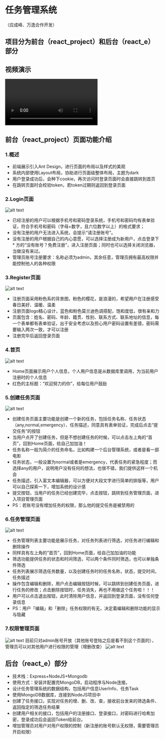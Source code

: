 # 任务管理系统
（应成峰、万逸合作开发）
## 项目分为前台（react_project）和后台（react_e）部分

## 视频演示
<video controls src="任务管理系统演示视频.mp4" title="Title"></video>

## 前台（react_project）页面功能介绍
### 1.概述
* 前端展示引入Ant Design，进行页面的布局以及样式的美观
* 系统内部使用Layout布局，协助进行页面级整体布局，主题为dark
* 用户登录成功后，会种下cookie，再次访问时登录页面时会直接跳转到首页
* 在跳转页面时会校验token，若token过期则返回到登录页面

### 2.Login页面
![alt text](image.png)
* 已经注册的用户可以根据手机号和密码登录系统，手机号和密码均有表单验证，符合手机号和密码（字母+数字，且六位数字以上）的格式要求；
* 没有注册的用户无法进入系统，会提示“请注册账号”。
* 没有注册的用户根据自己的内心意愿，可以选择注册成为新用户，点击登录下* 方的“没有账号？免费注册”，进入注册页面；同时也可以选择关闭浏览器，当做没有来过。
* 管理员账号注册要求：名称必须为admin，其余任意，管理员拥有最高权限并能控制他人的各种权限

### 3.Register页面
![alt text](image-1.png)
* 注册页面采用粉色系的背景图，粉色的樱花，是浪漫的，希望用户在注册感受春日美好、温暖、温柔
* 注册页面logo精心设计，蓝色和粉色莫兰迪色调搭配，饱和度低，很有亲和力
* 页面包含：姓名、密码、年龄、籍贯、性别、联系方式、联系地址的信息，每一个表单都有表单验证，出于安全考虑以及担心用户密码设置有差错，密码需要输入两次一致，才可以注册
* 注册完毕后返回登录页面

### 4.首页
![alt text](image-2.png)
* Home页面展示用户个人信息，个人用户信息是从数据库里调用，为当前用户注册时的个人信息
* 红色的主标题：“欢迎努力的你”，给每位用户鼓励

### 5.创建任务页面
![alt text](image-3.png)
* 创建任务页面主要功能是创建一个新的任务，包括任务名称、任务状态（any,normal,emergency）、任务描述，同意具有表单验证，完成后点击“提交任务”的按钮
* 当用户点开了创建任务，但是不想创建任务的时候，可以点击左上角的“首页”，回到Home页面，给自己加加油！
* 任务名称一般为简介的任务命名，比如构建一个后台管理系统，或者是看一部电影
* 任务状态，一般设置为normal或者是emergency，代表任务的紧急程度；而选择any的用户，说明用户没有任何的想法，也很不错，我们提供这样一个机会
* 任务描述，引入富文本编辑器，可以方便对大段文字进行简单的排版等，用户可以自己探索一下，增加系统的设计感
* 提交按钮，当用户的任务已经创建完毕，点击按钮，跳转到任务管理页面，进入项目管理页面
* PS：若账号没有增加任务的权限，那么他的提交任务是被禁用的

### 6.任务管理页面
![alt text](image-4.png)
* 任务管理列表主要功能是展示任务，对任务列表进行筛选，对任务进行编辑和删除操作
* 同样具有左上角的“首页”，回到Home页面，给自己加加油的功能
* 筛选功能提供任务的状态和时间筛选，可以两个条件同时筛选，也可以单独条件筛选
* 任务列表展示筛选任务数量，以及创建任务时的任务名称，状态，提交时间，任务描述
* 操作包含编辑和删除，用户点击编辑按钮时候，可以跳转到创建任务页面，进行任务的修改；点击删除按钮时，任务消失，再也不用做这个任务啦！！！
* 用户可以点击退出按钮，此时清除用户信息，并返回到登录页面，没有任何登录信息
* PS：用户「编辑」和「删除」任务权限的有无，决定着编辑和删除功能的显示与隐藏

### 7.权限管理页面
![alt text](image-5.png)
目前只对admin账号开放（其他账号登陆之后是看不到这个页面的），管理员可以对其他用户进行权限的管理（增删改查）
![alt text](image-6.png)

## 后台（react_e）部分
* 技术栈：Express+NodeJS+Mongodb
* 使用方式：安装并配置完MongoDB，启动程序与Node连接。
* 设计任务管理系统的数据结构，包括用户信息UserInfo、任务Task
* 使用MongoDB数据库，连接到NodeJS项目中
* 创建了任务接口，实现对任务的增、删、改、查，接收前台发来的筛选条件、返回指定的筛选任务结果
* 创建用户相关的接口，包括用户的注册接口、登录接口，对密码进行哈希加密，登录成功后会返回Token给前台。
* 增加管理员对用户对用户权限的控制（新注册的账号默认无权限，需要管理员开启权限）